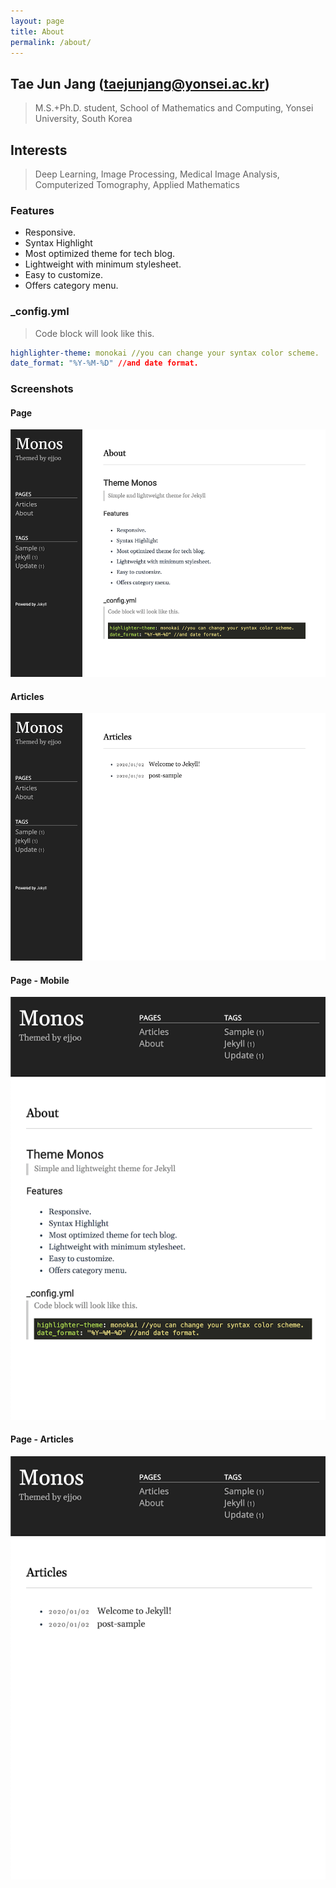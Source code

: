 ```yaml
---
layout: page
title: About
permalink: /about/
---
```


## Tae Jun Jang (taejunjang@yonsei.ac.kr)
> M.S.+Ph.D. student, School of Mathematics and Computing, Yonsei University, South Korea


## Interests
> Deep Learning, Image Processing, Medical Image Analysis, Computerized Tomography, Applied Mathematics

### Features
- Responsive.
- Syntax Highlight
- Most optimized theme for tech blog.
- Lightweight with minimum stylesheet.
- Easy to customize.
- Offers category menu.

### _config.yml
> Code block will look like this.
```yml
highlighter-theme: monokai //you can change your syntax color scheme.
date_format: "%Y-%M-%D" //and date format.
```

### Screenshots
#### Page
![alt text](/public/img/screenshot-1.png)
#### Articles
![alt text](/public/img/screenshot-2.png)
#### Page - Mobile
![alt text](/public/img/screenshot-m1.png)
#### Page - Articles
![alt text](/public/img/screenshot-m2.png)
